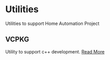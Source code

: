 # Utilities
 Utilities to support Home Automation Project

## VCPKG
Utility to support c++ development. [Read More](./vcpkg/README.md)